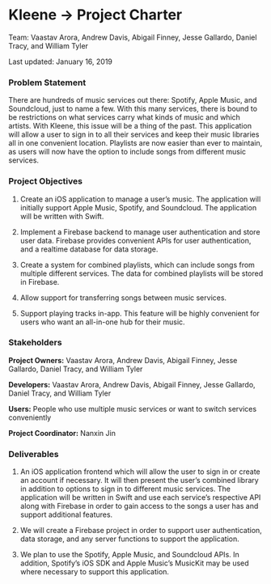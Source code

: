 # Kleene → Project Charter

Team: Vaastav Arora, Andrew Davis, Abigail Finney, Jesse Gallardo, Daniel Tracy, and William Tyler

Last updated: January 16, 2019


### Problem Statement

There are hundreds of music services out there: Spotify, Apple Music, and Soundcloud, just to name a few. With this many services, there is bound to be restrictions on what services carry what kinds of music and which artists. With Kleene, this issue will be a thing of the past. This application will allow a user to sign in to all their services and keep their music libraries all in one convenient location. Playlists are now easier than ever to maintain, as users will now have the option to include songs from different music services.


### Project Objectives

1. Create an iOS application to manage a user’s music. The application will initially support Apple Music, Spotify, and Soundcloud. The application will be written with Swift.

2. Implement a Firebase backend to manage user authentication and store user data. Firebase provides convenient APIs for user authentication, and a realtime database for data storage.

3. Create a system for combined playlists, which can include songs from multiple different services. The data for combined playlists will be stored in Firebase.

4. Allow support for transferring songs between music services.

5. Support playing tracks in-app. This feature will be highly convenient for users who want an all-in-one hub for their music.


### Stakeholders

**Project Owners:** Vaastav Arora, Andrew Davis, Abigail Finney, Jesse Gallardo, Daniel Tracy, and William Tyler

**Developers:** Vaastav Arora, Andrew Davis, Abigail Finney, Jesse Gallardo, Daniel Tracy, and William Tyler

**Users:** People who use multiple music services or want to switch services conveniently

**Project Coordinator:** Nanxin Jin


### Deliverables

1. An iOS application frontend which will allow the user to sign in or create an account if necessary. It will then present the user’s combined library in addition to options to sign in to different music services. The application will be written in Swift and use each service’s respective API along with Firebase in order to gain access to the songs a user has and support additional features.

2. We will create a Firebase project in order to support user authentication, data storage, and any server functions to support the application.

3. We plan to use the Spotify, Apple Music, and Soundcloud APIs. In addition, Spotify’s iOS SDK and Apple Music’s MusicKit may be used where necessary to support this application.
